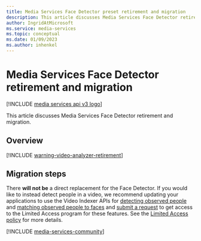 ```yaml
---
title: Media Services Face Detector preset retirement and migration
description: This article discusses Media Services Face Detector retirement and migration.
author: IngridAtMicrosoft
ms.service: media-services
ms.topic: conceptual
ms.date: 01/09/2023
ms.author: inhenkel
---
```


# Media Services Face Detector retirement and migration

[!INCLUDE [media services api v3 logo](./includes/v3-hr.md)]

This article discusses Media Services Face Detector retirement and migration.

## Overview

[!INCLUDE [warning-video-analyzer-retirement](includes/warning-video-analyzer-retirement.md)]

## Migration steps

There **will not be** a direct replacement for the Face Detector. If you would like to instead detect people in a video, we recommend updating your
applications to use the Video Indexer APIs for [detecting observed people](/azure/azure-video-indexer/observed-people-tracing) and [matching observed people to faces](/azure/azure-video-indexer/matched-person) and [submit a request](https://aka.ms/facerecognition) to get access to the Limited Access program for these features. See the [Limited Access policy](https://aka.ms/AAh91ff) for more details.

[!INCLUDE [media-services-community](includes/media-services-community.md)]

